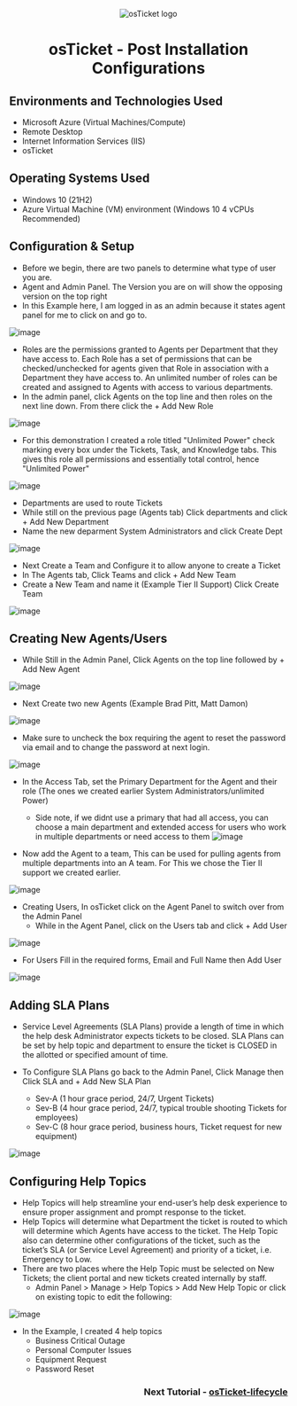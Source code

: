 <p align="center">
<img src="https://i.imgur.com/Clzj7Xs.png" alt="osTicket logo"/>
</p>

<h1 align="center">osTicket - Post Installation Configurations</h1>

<h2>Environments and Technologies Used</h2>

- Microsoft Azure (Virtual Machines/Compute)
- Remote Desktop
- Internet Information Services (IIS)
- osTicket

<h2>Operating Systems Used </h2>

- Windows 10</b> (21H2)
- Azure Virtual Machine (VM) environment (Windows 10 4 vCPUs Recommended)

<h2>Configuration & Setup</h2>

- Before we begin, there are two panels to determine what type of user you are.
- Agent and Admin Panel. The Version you are on will show the opposing version on the top right
- In this Example here, I am logged in as an admin because it states agent panel for me to click on and go to.

![image](https://github.com/Velezdrv/post-install-config/assets/147437260/928767fd-06a5-4a00-872b-38f24d8ef6b6)

- Roles are the permissions granted to Agents per Department that they have access to. Each Role has a set of permissions that can be checked/unchecked for agents given that Role in association with a Department they have access to. An unlimited number of roles can be created and assigned to Agents with access to various departments.
- In the admin panel, click Agents on the top line and then roles on the next line down. From there click the + Add New Role

![image](https://github.com/Velezdrv/post-install-config/assets/147437260/571511ab-a312-45a7-82a5-121b78ab8647)

- For this demonstration I created a role titled "Unlimited Power" check marking every box under the Tickets, Task, and Knowledge tabs. This gives this role all permissions and essentially total control, hence "Unlimited Power"

![image](https://github.com/Velezdrv/post-install-config/assets/147437260/3c73490a-126e-41df-9c10-2c4d3bf95036)

- Departments are used to route Tickets
- While still on the previous page (Agents tab) Click departments and click + Add New Department
- Name the new deparment System Administrators and click Create Dept

![image](https://github.com/Velezdrv/post-install-config/assets/147437260/a63af397-9ad2-4c1f-bcd5-d99c3c17614a)

- Next Create a Team and Configure it to allow anyone to create a Ticket
- In The Agents tab, Click Teams and click + Add New Team
- Create a New Team and name it (Example Tier II Support) Click Create Team

![image](https://github.com/Velezdrv/post-install-config/assets/147437260/e9c87aea-81c4-4dad-8a1e-d5484594591e)

<h2>Creating New Agents/Users</h2>

- While Still in the Admin Panel, Click Agents on the top line followed by + Add New Agent
  
![image](https://github.com/Velezdrv/post-install-config/assets/147437260/82fc4f7f-89b1-429d-9f8f-569f2a203b01)

- Next Create two new Agents (Example Brad Pitt, Matt Damon) 

![image](https://github.com/Velezdrv/post-install-config/assets/147437260/fedbfea1-99e8-46c8-997a-3c7814c036ba)

- Make sure to uncheck the box requiring the agent to reset the password via email and to change the password at next login.

![image](https://github.com/Velezdrv/post-install-config/assets/147437260/1e5396da-1010-4c1a-b440-a03c750bd459)

- In the Access Tab, set the Primary Department for the Agent and their role (The ones we created earlier System Administrators/unlimited Power)
  * Side note, if we didnt use a primary that had all access, you can choose a main department and extended access for users who work in multiple departments or need access 
    to them
![image](https://github.com/Velezdrv/post-install-config/assets/147437260/3f5172dc-7e00-466f-ae5b-67cbcf9daade)

- Now add the Agent to a team, This can be used for pulling agents from multiple departments into an A team. For This we chose the Tier II support we created earlier.

![image](https://github.com/Velezdrv/post-install-config/assets/147437260/abfb4613-33a5-41b0-a108-07d18f82764e)

- Creating Users, In osTicket click on the Agent Panel to switch over from the Admin Panel
  * While in the Agent Panel, click on the Users tab and click + Add User

![image](https://github.com/Velezdrv/post-install-config/assets/147437260/9d638067-580d-476c-a076-02d426a06e54)

- For Users Fill in the required forms, Email and Full Name then Add User

![image](https://github.com/Velezdrv/post-install-config/assets/147437260/f97dd80f-2b0d-405d-a9ca-dff32349898b)

<h2>Adding SLA Plans</h2>

- Service Level Agreements (SLA Plans) provide a length of time in which the help desk Administrator expects tickets to be closed. SLA Plans can be set by help topic and department to ensure the ticket is CLOSED in the allotted or specified amount of time.

- To Configure SLA Plans go back to the Admin Panel, Click Manage then Click SLA and + Add New SLA Plan
  * Sev-A (1 hour grace period, 24/7, Urgent Tickets) 
   * Sev-B (4 hour grace period, 24/7, typical trouble shooting Tickets for employees)
    * Sev-C (8 hour grace period, business hours, Ticket request for new equipment)
 

![image](https://github.com/Velezdrv/post-install-config/assets/147437260/c5556f55-75c6-4107-a505-4d07ba7761e4)

<h2>Configuring Help Topics</h2>

- Help Topics will help streamline your end-user’s help desk experience to ensure proper assignment and prompt response to the ticket. 
- Help Topics will determine what Department the ticket is routed to which will determine which Agents have access to the ticket. The Help Topic also can determine other configurations of the ticket, such as the ticket’s SLA (or Service Level Agreement) and priority of a ticket, i.e. Emergency to Low.
- There are two places where the Help Topic must be selected on New Tickets; the client portal and new tickets created internally by staff. 
  * Admin Panel > Manage > Help Topics > Add New Help Topic or click on existing topic to edit the following:

 ![image](https://github.com/Velezdrv/post-install-config/assets/147437260/43cc8acd-9270-4e2d-9c56-12b635ab03a0)


- In the Example, I created 4 help topics
  * Business Critical Outage
  * Personal Computer Issues
  * Equipment Request
  * Password Reset






<h3 align = "right">Next Tutorial - <a href = "https://github.com/Velezdrv/ticket-lifecycle">osTicket-lifecycle</a></h3>
